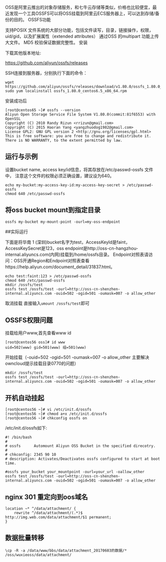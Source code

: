 OSS是阿里云推出的对象存储服务，和七牛云存储等类似，价格也比较便宜，最近发现一个工具OSSFS可以将OSS挂载到阿里云ECS服务器上，可以达到存储/备份的目的。
OSSFS功能

支持POSIX 文件系统的大部分功能，包括文件读写，目录，链接操作，权限， uid/gid，以及扩展属性（extended attributes）
通过OSS 的multipart 功能上传大文件。
MD5 校验保证数据完整性。
安装

下载其他版本地址: 

https://github.com/aliyun/ossfs/releases

SSH连接到服务器，分别执行下面的命令：

```
wget https://github.com/aliyun/ossfs/releases/download/v1.80.0/ossfs_1.80.0_centos6.5_x86_64.rpm
sudo yum localinstall ossfs_1.80.0_centos6.5_x86_64.rpm
```

安装成功后
```
[root@centos65 ~]# ossfs --version
Aliyun Open Storage Service File System V1.80.0(commit:81f6553) with OpenSSL
Copyright (C) 2010 Randy Rizun <rrizun@gmail.com>
Copyright (C) 2015 Haoran Yang <yangzhuodog1982@gmail.com>
License GPL2: GNU GPL version 2 <http://gnu.org/licenses/gpl.html>
This is free software: you are free to change and redistribute it.
There is NO WARRANTY, to the extent permitted by law.
```

## 运行与示例

设置bucket name, access key/id信息，将其存放在/etc/passwd-ossfs 文件中， 注意这个文件的权限必须正确设置，建议设为640。


```
echo my-bucket:my-access-key-id:my-access-key-secret > /etc/passwd-ossfs
chmod 640 /etc/passwd-ossfs
```

## 将oss bucket mount到指定目录

```
ossfs my-bucket my-mount-point -ourl=my-oss-endpoint
```

##实际运行

下面是将华南 1 (深圳)bucket名字为test，AccessKeyId是faint， AccessKeySecret是123，oss endpoint是http://oss-cn-hangzhou-internal.aliyuncs.com(内网)挂载到/home/ossfs目录。
Endpoint对照表请访问：OSS开通Region和Endpoint对照表查看https://help.aliyun.com/document_detail/31837.html。

```
echo test:faint:123 > /etc/passwd-ossfs
chmod 640 /etc/passwd-ossfs
mkdir /ossfs/test
ossfs test /ossfs/test -ourl=http://oss-cn-shenzhen-internal.aliyuncs.com -ouid=502 -ogid=501 -oumask=007 -o allow_other
```


取消挂载
直接输入`umount /ossfs/test`即可


## OSSFS权限问题

挂载给用户www,首先查看www id
```
[root@centos56 oss]# id www
uid=502(www) gid=501(www) 组=501(www)
```

开始挂载（-ouid=502 -ogid=501  -oumask=007 -o allow_other 主要解决owncloud提示挂载目录0770的问题）
```
mkdir /ossfs/test
ossfs test /ossfs/test -ourl=http://oss-cn-shenzhen-internal.aliyuncs.com -ouid=502 -ogid=501 -oumask=007 -o allow_other
```

## 开机自动挂起
```
[root@centos56 ~]# vi /etc/init.d/ossfs
[root@centos56 ~]# chmod a+x /etc/init.d/ossfs
[root@centos56 ~]# chkconfig ossfs on
```
/etc/init.d/ossfs如下:
```
#! /bin/bash
#
# ossfs      Automount Aliyun OSS Bucket in the specified direcotry.
#
# chkconfig: 2345 90 10
# description: Activates/Deactivates ossfs configured to start at boot time.

#ossfs your_bucket your_mountpoint -ourl=your_url -oallow_other
ossfs test /ossfs/test -ourl=http://oss-cn-shenzhen-internal.aliyuncs.com -ouid=502 -ogid=501 -oumask=007 -o allow_other
```

## nginx 301 重定向到oos域名
```
location ~* ^/data/attachment/ {  
    rewrite ^/data/attachment/(.*)$ http://img.web.com/data/attachment/$1 permanent;  
}
```

## 数据批量转移
```
\cp -R -a /data/www/bbs/data/attachment_20170603的数据/* /oss/wuxieoss/data/attachment/
```
```批量
```
